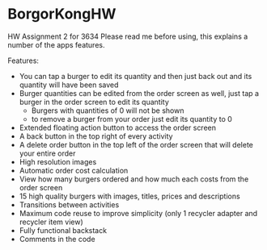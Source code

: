# BorgorKongHW
HW Assignment 2 for 3634
Please read me before using, this explains a number of the apps features.

Features:
  - You can tap a burger to edit its quantity and then just back out and its quantity will have been saved
  - Burger quantities can be edited from the order screen as well, just tap a burger in the order screen to edit its quantity
    - Burgers with quantities of 0 will not be shown
    - to remove a burger from your order just edit its quantity to 0
  - Extended floating action button to access the order screen
  - A back button in the top right of every activity
  - A delete order button in the top left of the order screen that will delete your entire order
  - High resolution images
  - Automatic order cost calculation
  - View how many burgers ordered and how much each costs from the order screen
  - 15 high quality burgers with images, titles, prices and descriptions
  - Transitions between activities
  - Maximum code reuse to improve simplicity (only 1 recycler adapter and recycler item view)
  - Fully functional backstack
  - Comments in the code
